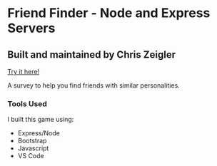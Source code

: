 # Friend Finder - Node and Express Servers

## Built and maintained by Chris Zeigler

[Try it here!](https://still-mesa-98774.herokuapp.com/)

A survey to help you find friends with similar personalities. 

### Tools Used

I built this game using: 

* Express/Node
* Bootstrap
* Javascript
* VS Code 
